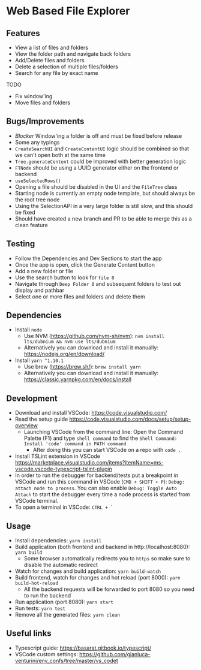# Web Based File Explorer

## Features
- View a list of files and folders
- View the folder path and navigate back folders
- Add/Delete files and folders
- Delete a selection of multiple files/folders
- Search for any file by exact name

TODO
- Fix window'ing
- Move files and folders

## Bugs/Improvements
- *Blocker* Window'ing a folder is off and must be fixed before release
- Some any typings
- `CreateSearchUI` and `CreateContentUI` logic should be combined so that we can't open both at the same time
- `Tree.generateContent` could be improved with better generation logic
- `FTNode` should be using a UUID generator either on the frontend or backend
- `useSelectedRows()`
- Opening a file should be disabled in the UI and the `FileTree` class
- Starting node is currently an empty node template, but should always be the root tree node
- Using the SelectionAPI in a very large folder is still slow, and this should be fixed
- Should have created a new branch and PR to be able to merge this as a clean feature

## Testing
- Follow the Dependencies and Dev Sections to start the app
- Once the app is open, click the Generate Content button 
- Add a new folder or file
- Use the search button to look for `file 0`
- Navigate through `Deep Folder 0` and subsequent folders to test out display and pathbar
- Select one or more files and folders and delete them


## Dependencies
- Install `node`
    - Use NVM (https://github.com/nvm-sh/nvm): `nvm install lts/dubnium && nvm use lts/dubnium`
    - Alternatively you can download and install it manually: https://nodejs.org/en/download/
- Install `yarn ^1.10.1`
    - Use brew (https://brew.sh/): `brew install yarn`
    - Alternatively you can download and install it manually: https://classic.yarnpkg.com/en/docs/install

## Development
- Download and install VSCode: https://code.visualstudio.com/
- Read the setup guide https://code.visualstudio.com/docs/setup/setup-overview
    - Launching VSCode from the command line: Open the Command Palette (F1) and type `shell command` to find the `Shell Command: Install 'code' command in PATH command`
        - After doing this you can start VSCode on a repo with `code .`
- Install TSLint extension in VSCode https://marketplace.visualstudio.com/items?itemName=ms-vscode.vscode-typescript-tslint-plugin
- In order to run the debugger for backend/tests put a breakpoint in VSCode and run this command in VSCode (`CMD + SHIFT + P`): `Debug: attach node to process`. You can also enable `Debug: Toggle Auto Attach` to start the debugger every time a node process is started from VSCode terminal.
- To open a terminal in VSCode: ```CTRL + ` ```

## Usage
- Install dependencies: `yarn install`
- Build application (both frontend and backend in http://localhost:8080): `yarn build`
    - Some browser automatically redirects you to `https` so make sure to disable the automatic redirect
- Watch for changes and build application: `yarn build-watch`
- Build frontend, watch for changes and hot reload (port 8000): `yarn build-hot-reload`
    - All the backend requests will be forwarded to port 8080 so you need to run the backend
- Run application (port 8080): `yarn start`
- Run tests: `yarn test`
- Remove all the generated files: `yarn clean`

## Useful links
- Typescript guide: https://basarat.gitbook.io/typescript/
- VSCode custom settings: https://github.com/gianluca-venturini/env_confs/tree/master/vs_codet
